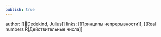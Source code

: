 ```yaml
---
publish: true
---
```

author:  [[👤Dedekind, Julius]] 
links: [[Принципы непрерывности]], [[Real numbers R|Действительные числа]]



